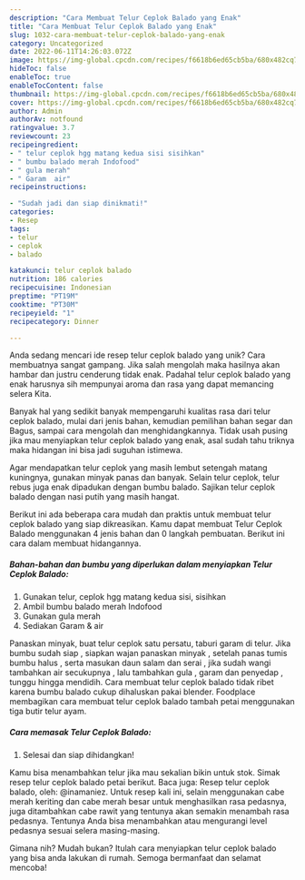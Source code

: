 ```yaml
---
description: "Cara Membuat Telur Ceplok Balado yang Enak"
title: "Cara Membuat Telur Ceplok Balado yang Enak"
slug: 1032-cara-membuat-telur-ceplok-balado-yang-enak
category: Uncategorized
date: 2022-06-11T14:26:03.072Z
image: https://img-global.cpcdn.com/recipes/f6618b6ed65cb5ba/680x482cq70/telur-ceplok-balado-foto-resep-utama.jpg
hideToc: false
enableToc: true
enableTocContent: false
thumbnail: https://img-global.cpcdn.com/recipes/f6618b6ed65cb5ba/680x482cq70/telur-ceplok-balado-foto-resep-utama.jpg
cover: https://img-global.cpcdn.com/recipes/f6618b6ed65cb5ba/680x482cq70/telur-ceplok-balado-foto-resep-utama.jpg
author: Admin
authorAv: notfound
ratingvalue: 3.7
reviewcount: 23
recipeingredient:
- " telur ceplok hgg matang kedua sisi sisihkan"
- " bumbu balado merah Indofood"
- " gula merah"
- " Garam  air"
recipeinstructions:

- "Sudah jadi dan siap dinikmati!"
categories:
- Resep
tags:
- telur
- ceplok
- balado

katakunci: telur ceplok balado 
nutrition: 186 calories
recipecuisine: Indonesian
preptime: "PT19M"
cooktime: "PT30M"
recipeyield: "1"
recipecategory: Dinner

---
```





Anda sedang mencari ide resep telur ceplok balado yang unik? Cara membuatnya sangat gampang. Jika salah mengolah maka hasilnya akan hambar dan justru cenderung tidak enak. Padahal telur ceplok balado yang enak harusnya sih mempunyai aroma dan rasa yang dapat memancing selera Kita.





Banyak hal yang sedikit banyak mempengaruhi kualitas rasa dari telur ceplok balado, mulai dari jenis bahan, kemudian pemilihan bahan segar dan Bagus, sampai cara mengolah dan menghidangkannya. Tidak usah pusing jika mau menyiapkan telur ceplok balado yang enak,      asal sudah tahu triknya maka hidangan ini bisa jadi suguhan istimewa.














Agar mendapatkan telur ceplok yang masih lembut setengah matang kuningnya, gunakan minyak panas dan banyak. Selain telur ceplok, telur rebus juga enak dipadukan dengan bumbu balado. Sajikan telur ceplok balado dengan nasi putih yang masih hangat.






Berikut ini ada beberapa cara mudah dan praktis untuk membuat telur ceplok balado yang siap dikreasikan. Kamu dapat membuat Telur Ceplok Balado menggunakan 4 jenis bahan dan 0 langkah pembuatan. Berikut ini cara dalam membuat hidangannya.

<!--inarticleads1-->

##### Bahan-bahan dan bumbu yang diperlukan dalam menyiapkan Telur Ceplok Balado:

1. Gunakan  telur, ceplok hgg matang kedua sisi, sisihkan
1. Ambil  bumbu balado merah Indofood
1. Gunakan  gula merah
1. Sediakan  Garam &amp; air


Panaskan minyak, buat telur ceplok satu persatu, taburi garam di telur. Jika bumbu sudah siap , siapkan wajan panaskan minyak , setelah panas tumis bumbu halus , serta masukan daun salam dan serai , jika sudah wangi tambahkan air secukupnya , lalu tambahkan gula , garam dan penyedap , tunggu hingga mendidih. Cara membuat telur ceplok balado tidak ribet karena bumbu balado cukup dihaluskan pakai blender. Foodplace membagikan cara membuat telur ceplok balado tambah petai menggunakan tiga butir telur ayam. 

<!--inarticleads2-->

##### Cara memasak Telur Ceplok Balado:


1. Selesai dan siap dihidangkan!

Kamu bisa menambahkan telur jika mau sekalian bikin untuk stok. Simak resep telur ceplok balado petai berikut. Baca juga: Resep telur ceplok balado, oleh: @inamaniez. Untuk resep kali ini, selain menggunakan cabe merah keriting dan cabe merah besar untuk menghasilkan rasa pedasnya, juga ditambahkan cabe rawit yang tentunya akan semakin menambah rasa pedasnya. Tentunya Anda bisa menambahkan atau mengurangi level pedasnya sesuai selera masing-masing. 

Gimana nih? Mudah bukan? Itulah cara menyiapkan telur ceplok balado yang bisa anda lakukan di rumah. Semoga bermanfaat dan selamat mencoba!
